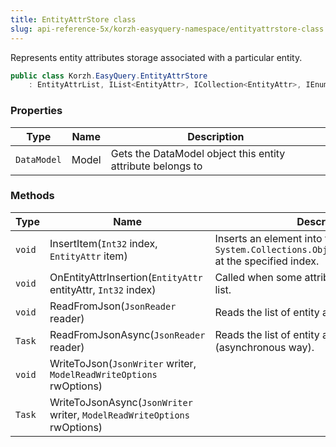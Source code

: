 ```yaml
---
title: EntityAttrStore class
slug: api-reference-5x/korzh-easyquery-namespace/entityattrstore-class
---
```



Represents entity attributes storage associated with a particular entity.
```csharp
public class Korzh.EasyQuery.EntityAttrStore
    : EntityAttrList, IList<EntityAttr>, ICollection<EntityAttr>, IEnumerable<EntityAttr>, IEnumerable, IList, ICollection, IReadOnlyList<EntityAttr>, IReadOnlyCollection<EntityAttr>

```

### Properties

| Type | Name | Description | 
| --- | --- | --- | 
| `DataModel` | Model | Gets the DataModel object this entity attribute belongs to | 


### Methods

| Type | Name | Description | 
| --- | --- | --- | 
| `void` | InsertItem(`Int32` index, `EntityAttr` item) | Inserts an element into the `System.Collections.ObjectModel.Collection'1` at the specified index. | 
| `void` | OnEntityAttrInsertion(`EntityAttr` entityAttr, `Int32` index) | Called when some attribute is inserted to the list. | 
| `void` | ReadFromJson(`JsonReader` reader) | Reads the list of entity attributes from JSON. | 
| `Task` | ReadFromJsonAsync(`JsonReader` reader) | Reads the list of entity attributes from JSON (asynchronous way). | 
| `void` | WriteToJson(`JsonWriter` writer, `ModelReadWriteOptions` rwOptions) |  | 
| `Task` | WriteToJsonAsync(`JsonWriter` writer, `ModelReadWriteOptions` rwOptions) |  |